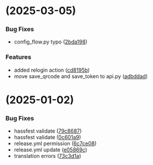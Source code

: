 # [](https://github.com/netcookies/Gewe-Notify/compare/v1.1.4...v) (2025-03-05)


### Bug Fixes

* config_flow.py typo ([2bda198](https://github.com/netcookies/Gewe-Notify/commit/2bda19897b75e93bc96dbe8c7e86f439894b46f5))


### Features

* added relogin action ([cd8195b](https://github.com/netcookies/Gewe-Notify/commit/cd8195bfa99873febc3a07ab847786d0aa98be14))
* move save_qrcode and save_token to api.py ([adbddad](https://github.com/netcookies/Gewe-Notify/commit/adbddadd2a05b9de9dcaf3022344e23dbcff4c10))



#  (2025-01-02)


### Bug Fixes

* hassfest validate ([79c8687](https://github.com/netcookies/Gewe-Notify/commit/79c8687502e80345d58f917493c4753b09246ba0))
* hassfest validate ([0c601a9](https://github.com/netcookies/Gewe-Notify/commit/0c601a97462e37b551f6d4b33d88b84f217feb58))
* release.yml permission ([6c7ce08](https://github.com/netcookies/Gewe-Notify/commit/6c7ce08a2f96df32ff317446b90a761319fb0236))
* release.yml update ([e05869c](https://github.com/netcookies/Gewe-Notify/commit/e05869c79d3d7acd6943f8dae0036bc0a20470c1))
* translation errors ([73c3d1a](https://github.com/netcookies/Gewe-Notify/commit/73c3d1ad2ce2a53afa65171aec8eee20932a7c07))



